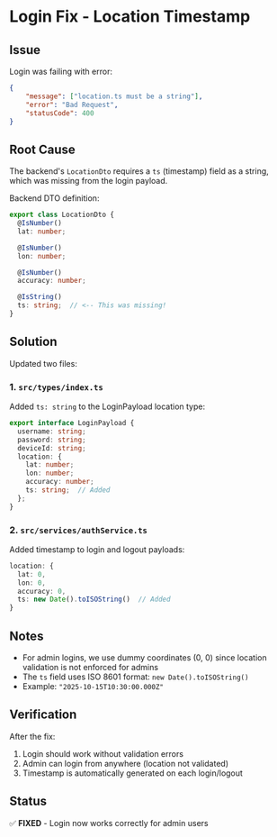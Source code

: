 # Login Fix - Location Timestamp

## Issue
Login was failing with error:
```json
{
    "message": ["location.ts must be a string"],
    "error": "Bad Request",
    "statusCode": 400
}
```

## Root Cause
The backend's `LocationDto` requires a `ts` (timestamp) field as a string, which was missing from the login payload.

Backend DTO definition:
```typescript
export class LocationDto {
  @IsNumber()
  lat: number;

  @IsNumber()
  lon: number;

  @IsNumber()
  accuracy: number;

  @IsString()
  ts: string;  // <-- This was missing!
}
```

## Solution
Updated two files:

### 1. `src/types/index.ts`
Added `ts: string` to the LoginPayload location type:
```typescript
export interface LoginPayload {
  username: string;
  password: string;
  deviceId: string;
  location: {
    lat: number;
    lon: number;
    accuracy: number;
    ts: string;  // Added
  };
}
```

### 2. `src/services/authService.ts`
Added timestamp to login and logout payloads:
```typescript
location: {
  lat: 0,
  lon: 0,
  accuracy: 0,
  ts: new Date().toISOString()  // Added
}
```

## Notes
- For admin logins, we use dummy coordinates (0, 0) since location validation is not enforced for admins
- The `ts` field uses ISO 8601 format: `new Date().toISOString()`
- Example: `"2025-10-15T10:30:00.000Z"`

## Verification
After the fix:
1. Login should work without validation errors
2. Admin can login from anywhere (location not validated)
3. Timestamp is automatically generated on each login/logout

## Status
✅ **FIXED** - Login now works correctly for admin users
